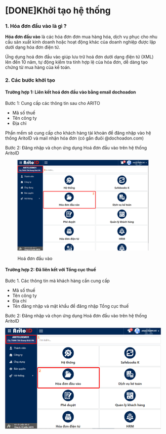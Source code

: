# \[DONE]Khởi tạo hệ thống

### 1. Hóa đơn đầu vào là gì ?

**Hóa đơn đầu vào** là các hóa đơn đơn mua hàng hóa, dịch vụ phục cho nhu cầu sản xuất kinh doanh hoặc hoạt động khác của doanh nghiệp được lập dưới dạng hóa đơn điện tử.&#x20;

Ứng dụng hoá đơn đầu vào giúp lưu trữ hoá đơn dưới dạng điện tử (XML) lên đến 10 năm, tự động kiểm tra tính hợp lệ của hóa đơn, dễ dàng tạo chứng từ mua hàng của kế toán.

### 2. Các bước khởi tạo

#### Trường hợp 1: Liên kết hoá đơn đầu vào bằng email dochoadon

Bước 1: Cung cấp các thông tin sau cho ARITO

* Mã số thuế
* Tên công ty
* Địa chỉ

Phần mềm sẽ cung cấp cho khách hàng tài khoản để đăng nhập vào hệ thống AritoID và mail nhận hóa đơn (có gắn đuôi @dochoadon.com)

Bước 2: Đăng nhập và chọn ứng dụng Hoá đơn đầu vào trên hệ thống AritoID

<figure><img src=".gitbook/assets/2 (1).png" alt=""><figcaption><p>Hoá đơn đầu vào</p></figcaption></figure>

#### Trường hợp 2: Đã liên kết với Tổng cục thuế

Bước 1. Các thông tin mà khách hàng cần cung cấp

* Mã số thuế
* Tên công ty
* Địa chỉ
* Tên đăng nhập và mật khẩu để đăng nhập Tổng cục thuế

Bước 2: Đăng nhập và chọn ứng dụng Hoá đơn đầu vào trên hệ thống AritoID

![Hoá đơn đầu vào](<.gitbook/assets/0 (3).png>)




